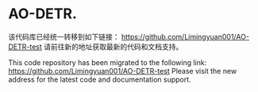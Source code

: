 # AO-DETR.
该代码库已经统一转移到如下链接：
https://github.com/Limingyuan001/AO-DETR-test
请前往新的地址获取最新的代码和文档支持。

This code repository has been migrated to the following link:
https://github.com/Limingyuan001/AO-DETR-test
Please visit the new address for the latest code and documentation support.
